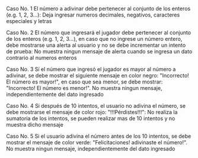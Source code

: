 Caso No. 1 
El número a adivinar debe pertenecer al conjunto de los enteros (e.g. 1, 2, 3...):
Deja ingresar numeros decimales, negativos, caracteres especiales y letras 

Caso No. 2
El número que ingresará el jugador debe pertenecer al conjunto de los enteros (e.g. 1, 2, 3...), en caso que no ingrese un número entero, debe mostrarse una alerta al usuario y no se debe incrementar un intento de prueba:
No muestra ningun mensaje de alerta cuando se ingresa un dato contrario al numeros enteros 

Caso No. 3 
Sí el número que ingresó el jugador es mayor al número a adivinar, se debe mostrar el siguiente mensaje en color negro: "Incorrecto! El número es mayor!", en caso que sea menor, se debe mostrar: "Incorrecto! El número es menor!".
No muestra ningun mensaje, independientemente del dato ingresado

Caso No. 4 
Si después de 10 intentos, el usuario no adivina el número, se debe mostrarse el mensaje de color rojo: "!!!Pérdistes!!!":
No realiza la sumatoria de los intentos, se pueden realizar mas de 10 intentos y no muestra dicho mensaje

Caso No. 5
Si el usuario adivina el número antes de los 10 intentos, se debe mostrar el mensaje de color verde: "Felicitaciones! adivinaste el número!".
No muestra ningun mensaje, independientemente del dato ingresado 